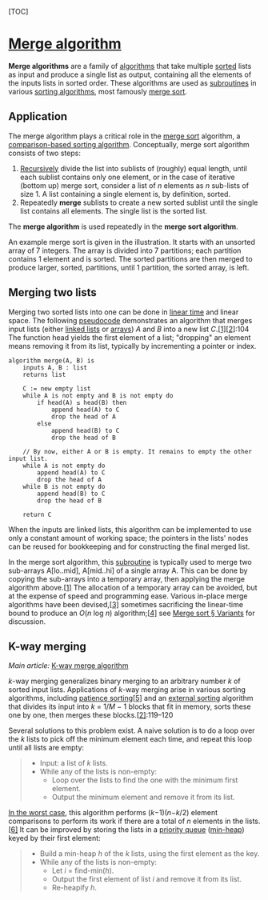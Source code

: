 [TOC]

# [Merge algorithm](https://en.wikipedia.org/wiki/Merge_algorithm)

 **Merge algorithms** are a family of [algorithms](https://en.wikipedia.org/wiki/Algorithm) that take multiple [sorted](https://en.wikipedia.org/wiki/Sorting_algorithm) lists as input and produce a single list as output, containing all the elements of the inputs lists in sorted order. These algorithms are used as [subroutines](https://en.wikipedia.org/wiki/Subroutine) in various [sorting algorithms](https://en.wikipedia.org/wiki/Sorting_algorithm), most famously [merge sort](https://en.wikipedia.org/wiki/Merge_sort). 

## Application

 The merge algorithm plays a critical role in the [merge sort](https://en.wikipedia.org/wiki/Merge_sort) algorithm, a [comparison-based sorting algorithm](https://en.wikipedia.org/wiki/Comparison_sort). Conceptually, merge sort algorithm consists of two steps: 

1. [Recursively](https://en.wikipedia.org/wiki/Recursion_(computer_science)) divide the list into sublists of (roughly) equal length, until each sublist contains only one element, or in the case of iterative (bottom up) merge sort, consider a list of *n* elements as *n* sub-lists of size 1. A list containing a single element is, by definition, sorted.
2. Repeatedly **merge** sublists to create a new sorted sublist until the single list contains all elements. The single list is the sorted list.



The **merge algorithm** is used repeatedly in the **merge sort algorithm**.

An example merge sort is given in the illustration. It starts with an unsorted array of 7 integers. The array is divided into 7 partitions; each partition contains 1 element and is sorted. The sorted partitions are then merged to produce larger, sorted, partitions, until 1 partition, the sorted array, is left.



## Merging two lists

 Merging two sorted lists into one can be done in [linear time](https://en.wikipedia.org/wiki/Linear_time) and linear space. The following [pseudocode](https://en.wikipedia.org/wiki/Pseudocode) demonstrates an algorithm that merges input lists (either [linked lists](https://en.wikipedia.org/wiki/Linked_list) or [arrays](https://en.wikipedia.org/wiki/Array_data_structure)) *A* and *B* into a new list *C*.[[1\]](https://en.wikipedia.org/wiki/Merge_algorithm#cite_note-skiena-1)[[2\]](https://en.wikipedia.org/wiki/Merge_algorithm#cite_note-toolbox-2):104 The function head yields the first element of a list; "dropping" an element means removing it from its list, typically by incrementing a pointer or index. 

```pseudocode
algorithm merge(A, B) is
    inputs A, B : list
    returns list

    C := new empty list
    while A is not empty and B is not empty do
        if head(A) ≤ head(B) then
            append head(A) to C
            drop the head of A
        else
            append head(B) to C
            drop the head of B

    // By now, either A or B is empty. It remains to empty the other input list.
    while A is not empty do
        append head(A) to C
        drop the head of A
    while B is not empty do
        append head(B) to C
        drop the head of B

    return C
```

When the inputs are linked lists, this algorithm can be implemented to use only a constant amount of working space; the pointers in the lists' nodes can be reused for bookkeeping and for constructing the final merged list.

In the merge sort algorithm, this [subroutine](https://en.wikipedia.org/wiki/Subroutine) is typically used to merge two sub-arrays A[lo..mid], A[mid..hi] of a single array A. This can be done by copying the sub-arrays into a temporary array, then applying the merge algorithm above.[[1\]](https://en.wikipedia.org/wiki/Merge_algorithm#cite_note-skiena-1) The allocation of a temporary array can be avoided, but at the expense of speed and programming ease. Various in-place merge algorithms have been devised,[[3\]](https://en.wikipedia.org/wiki/Merge_algorithm#cite_note-3) sometimes sacrificing the linear-time bound to produce an *O*(*n* log *n*) algorithm;[[4\]](https://en.wikipedia.org/wiki/Merge_algorithm#cite_note-4) see [Merge sort § Variants](https://en.wikipedia.org/wiki/Merge_sort#Variants) for discussion.



## K-way merging

 *Main article:* [K-way merge algorithm](https://en.wikipedia.org/wiki/K-way_merge_algorithm) 

*k*-way merging generalizes binary merging to an arbitrary number *k* of sorted input lists. Applications of *k*-way merging arise in various sorting algorithms, including [patience sorting](https://en.wikipedia.org/wiki/Patience_sorting)[[5\]](https://en.wikipedia.org/wiki/Merge_algorithm#cite_note-Chandramouli-5) and an [external sorting](https://en.wikipedia.org/wiki/External_sorting) algorithm that divides its input into *k* = 1/*M* − 1 blocks that fit in memory, sorts these one by one, then merges these blocks.[[2\]](https://en.wikipedia.org/wiki/Merge_algorithm#cite_note-toolbox-2):119–120 

Several solutions to this problem exist. A naive solution is to do a loop over the *k* lists to pick off the minimum element each time, and repeat this loop until all lists are empty: 

> - Input: a list of *k* lists.
> - While any of the lists is non-empty:
>   - Loop over the lists to find the one with the minimum first element.
>   - Output the minimum element and remove it from its list.

 [In the worst case](https://en.wikipedia.org/wiki/Best,_worst_and_average_case), this algorithm performs (*k*−1)(*n*−*k*/2) element comparisons to perform its work if there are a total of *n* elements in the lists.[[6\]](https://en.wikipedia.org/wiki/Merge_algorithm#cite_note-greene-6) It can be improved by storing the lists in a [priority queue](https://en.wikipedia.org/wiki/Priority_queue) ([min-heap](https://en.wikipedia.org/wiki/Heap_(data_structure))) keyed by their first element: 

> - Build a min-heap *h* of the *k* lists, using the first element as the key.
> - While any of the lists is non-empty:
>   - Let *i* = find-min(*h*).
>   - Output the first element of list *i* and remove it from its list.
>   - Re-heapify *h*.



